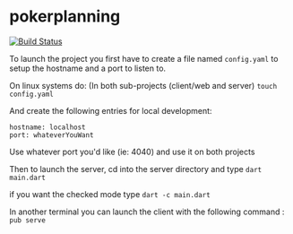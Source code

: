 pokerplanning
=============
[![Build Status](https://drone.io/github.com/Pacane/pokerplanning/status.png)](https://drone.io/github.com/Pacane/pokerplanning/latest)

To launch the project you first have to create a file named `config.yaml` to setup the hostname and a port to listen to.

On linux systems do:
(In both sub-projects (client/web and server)
`touch config.yaml`

And create the following entries for local development:
```
hostname: localhost
port: whateverYouWant
```

Use whatever port you'd like (ie: 4040) and use it on both projects

Then to launch the server, cd into the server directory and type `dart main.dart`

if you want the checked mode type `dart -c main.dart`

In another terminal you can launch the client with the following command : `pub serve`
